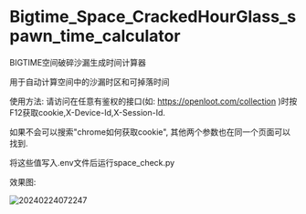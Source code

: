 # Bigtime_Space_CrackedHourGlass_spawn_time_calculator

BIGTIME空间破碎沙漏生成时间计算器

用于自动计算空间中的沙漏时区和可掉落时间

使用方法: 请访问在任意有鉴权的接口(如: https://openloot.com/collection )时按F12获取cookie,X-Device-Id,X-Session-Id.

如果不会可以搜索"chrome如何获取cookie", 其他两个参数也在同一个页面可以找到.

将这些值写入.env文件后运行space_check.py

效果图:

![20240224072247](https://github.com/pyDraco9/Bigtime_Space_CrackedHourGlass_spawn_time_calculator/assets/11333467/ad54e033-ad24-46b1-8dbb-462aa02173aa)
